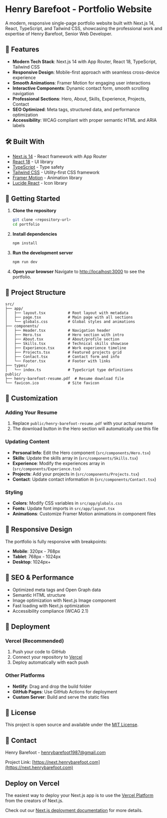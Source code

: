 # Henry Barefoot - Portfolio Website

A modern, responsive single-page portfolio website built with Next.js 14, React, TypeScript, and Tailwind CSS, showcasing the professional work and expertise of Henry Barefoot, Senior Web Developer.

## 🚀 Features

- **Modern Tech Stack**: Next.js 14 with App Router, React 18, TypeScript, Tailwind CSS
- **Responsive Design**: Mobile-first approach with seamless cross-device experience
- **Smooth Animations**: Framer Motion for engaging user interactions
- **Interactive Components**: Dynamic contact form, smooth scrolling navigation
- **Professional Sections**: Hero, About, Skills, Experience, Projects, Contact
- **SEO Optimized**: Meta tags, structured data, and performance optimization
- **Accessibility**: WCAG compliant with proper semantic HTML and ARIA labels

## 🛠️ Built With

- [Next.js 14](https://nextjs.org/) - React framework with App Router
- [React 18](https://reactjs.org/) - UI library
- [TypeScript](https://www.typescriptlang.org/) - Type safety
- [Tailwind CSS](https://tailwindcss.com/) - Utility-first CSS framework
- [Framer Motion](https://www.framer.com/motion/) - Animation library
- [Lucide React](https://lucide.dev/) - Icon library

## 🚀 Getting Started

1. **Clone the repository**
   ```bash
   git clone <repository-url>
   cd portfolio
   ```

2. **Install dependencies**
   ```bash
   npm install
   ```

3. **Run the development server**
   ```bash
   npm run dev
   ```

4. **Open your browser**
   Navigate to [http://localhost:3000](http://localhost:3000) to see the portfolio.

## 📁 Project Structure

```
src/
├── app/
│   ├── layout.tsx          # Root layout with metadata
│   ├── page.tsx            # Main page with all sections
│   └── globals.css         # Global styles and animations
├── components/
│   ├── Header.tsx          # Navigation header
│   ├── Hero.tsx            # Hero section with intro
│   ├── About.tsx           # About/profile section
│   ├── Skills.tsx          # Technical skills showcase
│   ├── Experience.tsx      # Work experience timeline
│   ├── Projects.tsx        # Featured projects grid
│   ├── Contact.tsx         # Contact form and info
│   └── Footer.tsx          # Footer with links
├── types/
│   └── index.ts            # TypeScript type definitions
public/
├── henry-barefoot-resume.pdf  # Resume download file
└── favicon.ico             # Site favicon
```

## 🎨 Customization

### Adding Your Resume
1. Replace `public/henry-barefoot-resume.pdf` with your actual resume
2. The download button in the Hero section will automatically use this file

### Updating Content
- **Personal Info**: Edit the Hero component (`src/components/Hero.tsx`)
- **Skills**: Update the skills array in (`src/components/Skills.tsx`)
- **Experience**: Modify the experiences array in (`src/components/Experience.tsx`)
- **Projects**: Add your projects in (`src/components/Projects.tsx`)
- **Contact**: Update contact information in (`src/components/Contact.tsx`)

### Styling
- **Colors**: Modify CSS variables in `src/app/globals.css`
- **Fonts**: Update font imports in `src/app/layout.tsx`
- **Animations**: Customize Framer Motion animations in component files

## 📱 Responsive Design

The portfolio is fully responsive with breakpoints:
- **Mobile**: 320px - 768px
- **Tablet**: 768px - 1024px
- **Desktop**: 1024px+

## 🎯 SEO & Performance

- Optimized meta tags and Open Graph data
- Semantic HTML structure
- Image optimization with Next.js Image component
- Fast loading with Next.js optimization
- Accessibility compliance (WCAG 2.1)

## 🚀 Deployment

### Vercel (Recommended)
1. Push your code to GitHub
2. Connect your repository to [Vercel](https://vercel.com)
3. Deploy automatically with each push

### Other Platforms
- **Netlify**: Drag and drop the build folder
- **GitHub Pages**: Use GitHub Actions for deployment
- **Custom Server**: Build and serve the static files

## 📄 License

This project is open source and available under the [MIT License](LICENSE).

## 🤝 Contact

Henry Barefoot - [henrybarefoot1987@gmail.com](mailto:henrybarefoot1987@gmail.com)

Project Link: [https://next.henrybarefoot.com](https://next.henrybarefoot.com)

## Deploy on Vercel

The easiest way to deploy your Next.js app is to use the [Vercel Platform](https://vercel.com/new?utm_medium=default-template&filter=next.js&utm_source=create-next-app&utm_campaign=create-next-app-readme) from the creators of Next.js.

Check out our [Next.js deployment documentation](https://nextjs.org/docs/app/building-your-application/deploying) for more details.
